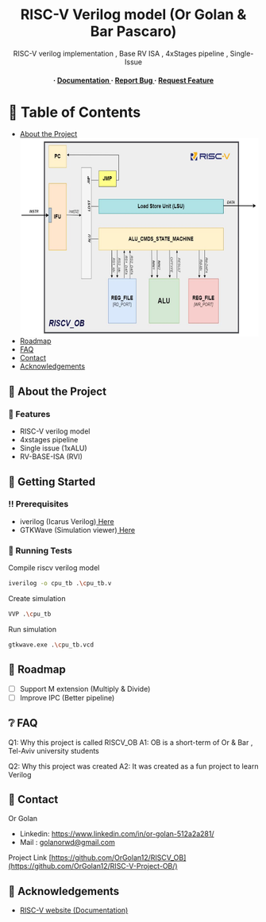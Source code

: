 <div align='center'>

<h1>RISC-V Verilog model (Or Golan & Bar Pascaro) </h1>
<p>RISC-V verilog implementation , Base RV ISA , 4xStages pipeline , Single-Issue </p>

<h4> <span> · </span> <a href="https://github.com/OrGolan12/RISC-V-Project-OB/blob/master/README.md"> Documentation </a> <span> · </span> <a href="https://github.com/OrGolan12/RISC-V-Project-OB/issues"> Report Bug </a> <span> · </span> <a href=""https://github.com/OrGolan12/RISC-V-Project-OB/issues"> Request Feature </a> </h4>

</div>


# :notebook_with_decorative_cover: Table of Contents

- [About the Project](#star2-about-the-project)
<a href="url"><img src="https://github.com/OrGolan12/RISC-V-Project-OB/blob/main/RISCOB_diagram.jpg" align="right" height="400" width="600" ></a>
- [Roadmap](#compass-roadmap)
- [FAQ](#grey_question-faq)
- [Contact](#handshake-contact)
- [Acknowledgements](#gem-acknowledgements)


## :star2: About the Project

### :dart: Features
- RISC-V verilog model
- 4xstages pipeline
- Single issue (1xALU)
- RV-BASE-ISA (RVI)

## :toolbox: Getting Started

### :bangbang: Prerequisites

- iverilog (Icarus Verilog)<a href="https://bleyer.org/icarus/"> Here</a>
- GTKWave (Simulation viewer)<a href="https://gtkwave.sourceforge.net/"> Here</a>

### :test_tube: Running Tests
Compile riscv verilog model
```bash
iverilog -o cpu_tb .\cpu_tb.v
```

Create simulation
```bash
VVP .\cpu_tb
```

Run simulation
```bash
gtkwave.exe .\cpu_tb.vcd
```


## :compass: Roadmap
* [ ] Support M extension (Multiply & Divide)
* [ ] Improve IPC (Better pipeline)

## :grey_question: FAQ
Q1: Why this project is called RISCV_OB
A1: OB is a short-term of Or & Bar , Tel-Aviv university students

Q2: Why this project was created
A2: It was created as a fun project to learn Verilog

## :handshake: Contact
Or Golan
- Linkedin:  https://www.linkedin.com/in/or-golan-512a2a281/ 
- Mail    :  golanorwd@gmail.com

Project Link
[https://github.com/OrGolan12/RISCV_OB](https://github.com/OrGolan12/RISC-V-Project-OB/)

## :gem: Acknowledgements
- [RISC-V website (Documentation)](https://riscv.org/)




